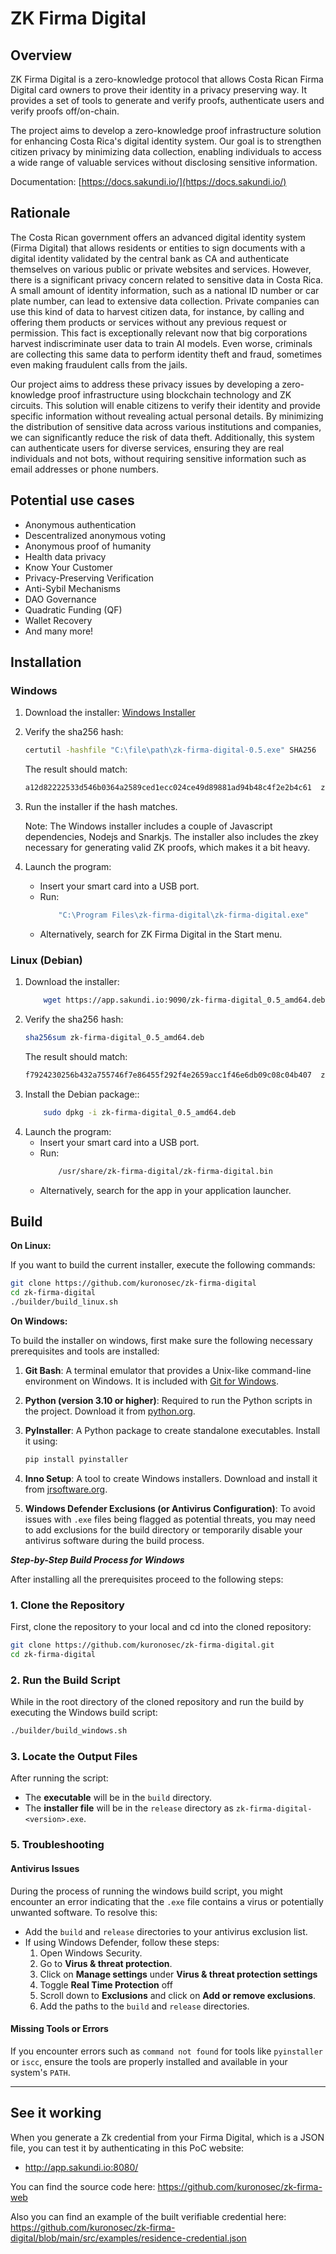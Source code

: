 # ZK Firma Digital

## Overview

ZK Firma Digital is a zero-knowledge protocol that allows Costa Rican Firma Digital card 
owners to prove their identity in a privacy preserving way. It provides a set of tools
to generate and verify proofs, authenticate users and verify proofs off/on-chain.

The project aims to develop a zero-knowledge proof infrastructure solution for enhancing
Costa Rica's digital identity system. Our goal is to strengthen citizen privacy by minimizing
data collection, enabling individuals to access a wide range of valuable services without
disclosing sensitive information.

Documentation: [https://docs.sakundi.io/](https://docs.sakundi.io/)

## Rationale

The Costa Rican government offers an advanced digital identity system (Firma Digital) that allows residents or entities to sign documents with a digital identity validated by the central bank as CA and authenticate themselves on various public or private websites and services.
However, there is a significant privacy concern related to sensitive data in Costa Rica. A small amount of identity information, such as a national ID number or car plate number, can lead to extensive data collection. Private companies can use this kind of data to harvest citizen data, for instance, by calling and offering them products or services without any previous request or permission. This fact is exceptionally relevant now that big corporations harvest indiscriminate user data to train AI models. Even worse, criminals are collecting this same data to perform identity theft and fraud, sometimes even making fraudulent calls from the jails.

Our project aims to address these privacy issues by developing a zero-knowledge proof infrastructure using blockchain technology and ZK circuits. This solution will enable citizens to verify their identity and provide specific information without revealing actual personal details. By minimizing the distribution of sensitive data across various institutions and companies, we can significantly reduce the risk of data theft. Additionally, this system can authenticate users for diverse services, ensuring they are real individuals and not bots, without requiring sensitive information such as email addresses or phone numbers.

## Potential use cases

* Anonymous authentication
* Descentralized anonymous voting
* Anonymous proof of humanity
* Health data privacy
* Know Your Customer
* Privacy-Preserving Verification
* Anti-Sybil Mechanisms
* DAO Governance
* Quadratic Funding (QF)
* Wallet Recovery
* And many more!

## Installation

### Windows

1. Download the installer:
[Windows Installer](https://app.sakundi.io:9090/zk-firma-digital-0.5.exe)

2. Verify the sha256 hash:
    ```bash
    certutil -hashfile "C:\file\path\zk-firma-digital-0.5.exe" SHA256
    ```
    The result should match:
    ```bash
    a12d82222533d546b0364a2589ced1ecc024ce49d89881ad94b48c4f2e2b4c61  zk-firma-digital-0.5.exe
    ```
3. Run the installer if the hash matches.

    Note: The Windows installer includes a couple of Javascript dependencies, Nodejs and Snarkjs. The installer also includes the zkey necessary for generating valid ZK proofs, which makes it a bit heavy.

4. Launch the program: 
    * Insert your smart card into a USB port.
    * Run: 
        ```bash
            "C:\Program Files\zk-firma-digital\zk-firma-digital.exe"
        ```
    * Alternatively, search for ZK Firma Digital in the Start menu.

### Linux (Debian)

1. Download the installer:
    ```bash
        wget https://app.sakundi.io:9090/zk-firma-digital_0.5_amd64.deb
    ```
2. Verify the sha256 hash:
    ```bash
    sha256sum zk-firma-digital_0.5_amd64.deb
    ```
    The result should match:
    ```bash
    f7924230256b432a755746f7e86455f292f4e2659acc1f46e6db09c08c04b407  zk-firma-digital_0.5_amd64.deb
    ```
3. Install the Debian package::
    ```bash
        sudo dpkg -i zk-firma-digital_0.5_amd64.deb
    ```
4. Launch the program:
    * Insert your smart card into a USB port.
    * Run: 
        ```bash
            /usr/share/zk-firma-digital/zk-firma-digital.bin
        ```
    * Alternatively, search for the app in your application launcher.

## Build

**On Linux:**

If you want to build the current installer, execute the following commands:

```bash
git clone https://github.com/kuronosec/zk-firma-digital
cd zk-firma-digital
./builder/build_linux.sh
```

**On Windows:**

To build the installer on windows, first make sure the following necessary prerequisites and tools are installed:


1. **Git Bash**: A terminal emulator that provides a Unix-like command-line environment on Windows. It is included with [Git for Windows](https://gitforwindows.org/).

2. **Python (version 3.10 or higher)**: Required to run the Python scripts in the project. Download it from [python.org](https://www.python.org/downloads/).

3. **PyInstaller**: A Python package to create standalone executables. Install it using:
   ```bash
   pip install pyinstaller
   ```

4. **Inno Setup**: A tool to create Windows installers. Download and install it from [jrsoftware.org](https://jrsoftware.org/).

5. **Windows Defender Exclusions (or Antivirus Configuration)**: To avoid issues with `.exe` files being flagged as potential threats, you may need to add exclusions for the build directory or temporarily disable your antivirus software during the build process.



***Step-by-Step Build Process for Windows***

After installing all the prerequisites proceed to the following steps:

### 1. Clone the Repository
First, clone the repository to your local and cd into the cloned repository:
```bash
git clone https://github.com/kuronosec/zk-firma-digital.git
cd zk-firma-digital
```
### 2. Run the Build Script
While in the root directory of the cloned repository and run the build by executing the Windows build script:
```bash
./builder/build_windows.sh
```
### 3. Locate the Output Files
After running the script:
- The **executable** will be in the `build` directory.
- The **installer file** will be in the `release` directory as `zk-firma-digital-<version>.exe`.
### 5. Troubleshooting
#### Antivirus Issues
During the process of running the windows build script, you might encounter an error indicating that the `.exe` file contains a virus or potentially unwanted software. To resolve this:
- Add the `build` and `release` directories to your antivirus exclusion list.
- If using Windows Defender, follow these steps:
  1. Open Windows Security.
  2. Go to **Virus & threat protection**.
  3. Click on **Manage settings** under **Virus & threat protection settings**
  4. Toggle **Real Time Protection** off
  4. Scroll down to **Exclusions** and click on **Add or remove exclusions**.
  5. Add the paths to the `build` and `release` directories.

#### Missing Tools or Errors
If you encounter errors such as `command not found` for tools like `pyinstaller` or `iscc`, ensure the tools are properly installed and available in your system's `PATH`.

---
## See it working
When you generate a Zk credential from your Firma Digital, which is a JSON file, you can test it by authenticating in this PoC website:

* http://app.sakundi.io:8080/

You can find the source code here: https://github.com/kuronosec/zk-firma-web

Also you can find an example of the built verifiable credential here: https://github.com/kuronosec/zk-firma-digital/blob/main/src/examples/residence-credential.json
